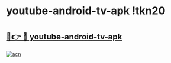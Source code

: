 # youtube-android-tv-apk !tkn20

# <h2><a href="https://lrt0sy.esa.edu.pl?title=youtube-android-tv-apk&ref=tkn20">🔗👉 🔴 youtube-android-tv-apk</a></h2>

[![acn](https://github.com/user-attachments/assets/0f9c940e-d8b0-45ae-aac7-cd30a18b3e1c)](https://lrt0sy.esa.edu.pl?title=youtube-android-tv-apk&ref=tkn20)

